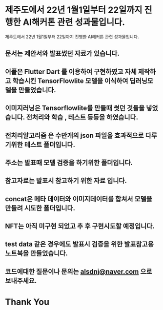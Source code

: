 # 제주도에서 22년 1월1일부터 22일까지  진행한 AI해커톤 관련 성과물입니다.
제주도에서 22년 1월1일부터 22일까지  진행한 AI해커톤 관련 성과물입니다.
## 문서는 제안서와 발표썼던 자료가 있습니다.

## 어플은 Flutter Dart 를 이용하여 구현하였고 자체 제작하고 학습시킨 TensorFlowlite 모델을 이식하여 딥러닝모델을 만들었습니다.

## 이미지러닝은 Tensorflowlite를 만들때 썻던 것들을 넣었습니다. 전처리와 학습 , 테스트 등등을 하였습니다.

## 전처리알고리즘 은 수만개의 json 파일을 효과적으로 다루기위한 테스트 폴더입니다.

##  주소는 발표때 모델 검증을 하기위한 폴더입니다.

## 참고자료는 발표시 참고하기 위한 자료 입니다.

## concat은 메타 데이터와 이미지데이터를 합쳐서 모델을 만들려 시도한 폴더입니다.

## NFT는 아직 미구현 되었고 추 후 구현시도할 예정입니다.

## test data 같은 경우에도 발표시 검증을 위한  발표참고용 노트북을 만들었습니다.

## 코드에대한 질문이나 문의는 alsdnj@naver.com 으로 보내주세요.

# Thank You

